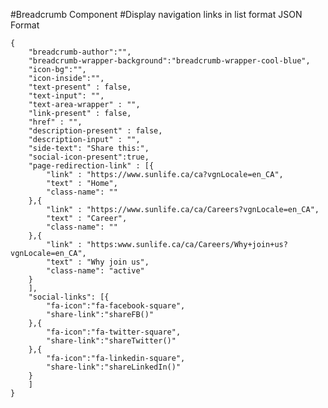 #Breadcrumb Component
#Display navigation links in list format
JSON Format
```
{
    "breadcrumb-author":"",
    "breadcrumb-wrapper-background":"breadcrumb-wrapper-cool-blue",
    "icon-bg":"",
    "icon-inside":"",
    "text-present" : false,
    "text-input": "",
    "text-area-wrapper" : "",
    "link-present" : false,
    "href" : "",
    "description-present" : false,
    "description-input" : "",
    "side-text": "Share this:",
    "social-icon-present":true, 
    "page-redirection-link" : [{
        "link" : "https://www.sunlife.ca/ca?vgnLocale=en_CA",
        "text" : "Home",
        "class-name": ""
    },{
        "link" : "https://www.sunlife.ca/ca/Careers?vgnLocale=en_CA",
        "text" : "Career",
        "class-name": ""
    },{
        "link" : "https:www.sunlife.ca/ca/Careers/Why+join+us?vgnLocale=en_CA",
        "text" : "Why join us",
        "class-name": "active"
    }
    ],
    "social-links": [{
        "fa-icon":"fa-facebook-square",
        "share-link":"shareFB()"
    },{
        "fa-icon":"fa-twitter-square",
        "share-link":"shareTwitter()"
    },{
        "fa-icon":"fa-linkedin-square",
        "share-link":"shareLinkedIn()"
    }
    ]
}
```
<!-- Classes available for "breadcrumb-wrapper-background" are "breadcrumb-wrapper-light-cool-blue","breadcrumb-wrapper-cool-blue" and links colors are changed accordingly -->

<!-- Icons and share-links available for "social-links" are "fa-facebook-square" and "shareFB()" ,"fa-twitter-square" and "shareTwitter()" ,"fa-linkedin-square" and "shareLinkedIn()" respectively -->

<!--Variations available for "social-icon-present" are true and false -->

<!-- For "breadcrumb-athor" available class is "breadcrumb-autor" which is only for authoring. -->